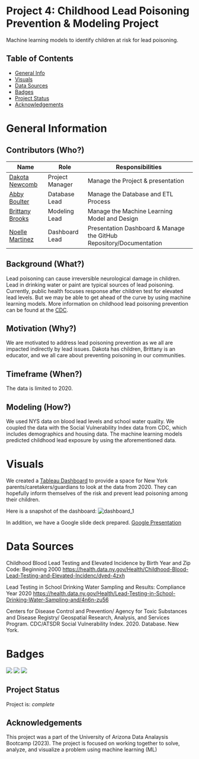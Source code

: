 # Project 4: Childhood Lead Poisoning Prevention & Modeling Project
Machine learning models to identify children at risk for lead poisoning.

## Table of Contents
* [General Info](#general-information)
* [Visuals](#visuals)
* [Data Sources](#data-sources)
* [Badges](#badges)
* [Project Status](#project-status)
* [Acknowledgements](#acknowledgements)


# General Information
## Contributors (Who?)

| Name          | Role          | Responsibilities |
| ------------- | ------------- | ---------------- |
| [Dakota Newcomb](https://github.com/DakNewcomb) | Project Manager | Manage the Project & presentation |
| [Abby Boulter](https://github.com/Abby-Boulter) | Database Lead | Manage the Database and ETL Process |
| [Brittany Brooks](https://github.com/brooksbb11)  | Modeling Lead | Manage the Machine Learning Model and Design |
| [Noelle Martinez](https://github.com/noellemtz) | Dashboard Lead | Presentation Dashboard & Manage the GitHub Repository/Documentation |

## Background (What?)
Lead poisoning can cause irreversible neurological damage in children. Lead in drinking water or paint are typical sources of lead poisoning. Currently, public health focuses response after children test for elevated lead levels. But we may be able to get ahead of the curve by using machine learning models. More information on childhood lead poisoning prevention can be found at the [CDC](https://www.cdc.gov/nceh/lead/overview.html). 

## Motivation (Why?)
We are motivated to address lead poisoning prevention as we all are impacted indirectly by lead issues. Dakota has children, Brittany is an educator, and we all care about preventing poisoning in our communities. 

## Timeframe (When?)
The data is limited to 2020.

## Modeling (How?)
We used NYS data on blood lead levels and school water quality. We coupled the data with the Social Vulnerability Index data from CDC, which includes demographics and housing data. The machine learning models predicted childhood lead exposure by using the aforementioned data.

# Visuals
We created a [Tableau Dashboard](https://public.tableau.com/views/NYChildhoodLeadPoisonining/DashboardBlood?:language=en-US&publish=yes&:display_count=n&:origin=viz_share_link) to provide a space for New York parents/caretakers/guardians to look at the data from 2020. They can hopefully inform themselves of the risk and prevent lead poisoning among their children.

Here is a snapshot of the dashboard:
![dashboard_1](https://github.com/NoelleMtz/Project4/assets/123044294/5d63744e-003e-4eba-b2f0-ac32549b27b1)

In addition, we have a Google slide deck prepared. [Google Presentation](https://docs.google.com/presentation/d/1TJXrL477vozhf1XKGRAlv48lkc03Fha2j0ou1smqR1I/edit?usp=drive_link)

# Data Sources
Childhood Blood Lead Testing and Elevated Incidence by Birth Year and Zip Code: Beginning  2000 https://health.data.ny.gov/Health/Childhood-Blood-Lead-Testing-and-Elevated-Incidenc/dyed-4zxh

Lead Testing in School Drinking Water Sampling and Results: Compliance Year 2020 https://health.data.ny.gov/Health/Lead-Testing-in-School-Drinking-Water-Sampling-and/4n6n-zu56

Centers for Disease Control and Prevention/ Agency for Toxic Substances and Disease Registry/ Geospatial Research, Analysis, and Services Program. CDC/ATSDR Social Vulnerability Index. 2020. Database. New York.

# Badges
<img src="https://img.shields.io/badge/Python-FFD43B?style=for-the-badge&logo=python&logoColor=blue" /> <img src="https://img.shields.io/badge/Pandas-2C2D72?style=for-the-badge&logo=pandas&logoColor=white" /> <img src="https://img.shields.io/badge/Tableau-E97627?style=for-the-badge&logo=Tableau&logoColor=white" />

## Project Status
Project is: _complete_ 


## Acknowledgements
This project was a part of the University of Arizona Data Analaysis Bootcamp (2023). The project is focused on working together to solve, analyze, and visualize a problem using machine learning (ML)
